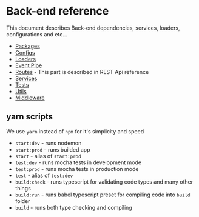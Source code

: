 # Back-end reference

This document describes Back-end dependencies, services, loaders, configurations and etc...

- [Packages](./01_Packages/index.md)
- [Configs](./02_Configs/index.md)
- [Loaders](./03_Loaders/index.md)
- [Event Pipe](./04_Pipe/index.md)
- [Routes](../01_Rest_Api/index.md) - This part is described in REST Api reference
- [Services](./05_Services/index.md)
- [Tests](./06_Tests/index.md)
- [Utils](./07_Utils/index.md)
- [Middleware](./08_Middleware/index.md)

## yarn scripts

We use `yarn` instead of `npm` for it's simplicity and speed

- `start:dev` - runs nodemon
- `start:prod` - runs builded app
- `start` - alias of `start:prod`
- `test:dev` - runs mocha tests in development mode
- `test:prod` - runs mocha tests in production mode
- `test` - alias of `test:dev`
- `build:check` - runs typescript for validating code types and many other things
- `build:run` - runs babel typescript preset for compiling code into `build` folder
- `build` - runs both type checking and compiling

